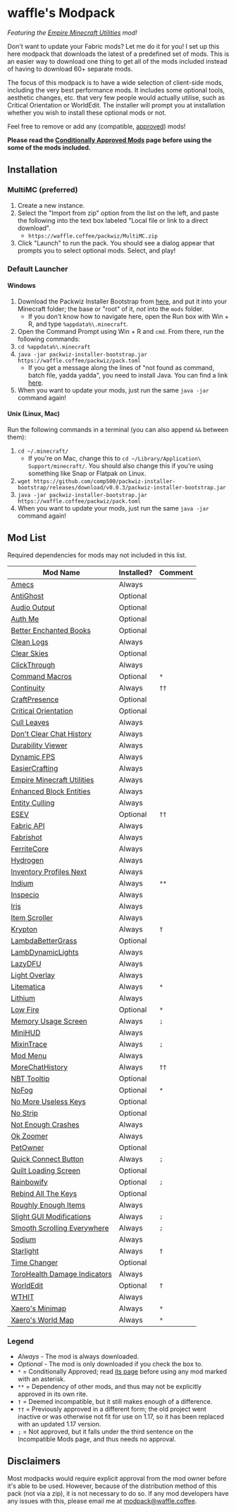 # waffle's Modpack

*Featuring the [Empire Minecraft Utilities](https://emc.gs/t/84930) mod!*

Don't want to update your Fabric mods? Let me do it for you! I set up this here modpack that downloads the latest of a predefined set of mods. This is an easier way to download one thing to get all of the mods included instead of having to download 60+ separate mods.

The focus of this modpack is to have a wide selection of client-side mods, including the very best performance mods. It includes some optional tools, aesthetic changes, etc. that very few people would actually utilise, such as Critical Orientation or WorldEdit. The installer will prompt you at installation whether you wish to install these optional mods or not.

Feel free to remove or add any (compatible, [approved](https://mods.emc.gs)) mods!

**Please read the [Conditionally Approved Mods][CondApp] page before using the some of the mods included.**

## Installation

### MultiMC (preferred)

1. Create a new instance.
2. Select the "Import from zip" option from the list on the left, and paste the following into the text box labeled "Local file or link to a direct download".
    * `https://waffle.coffee/packwiz/MultiMC.zip`
3. Click "Launch" to run the pack. You should see a dialog appear that prompts you to select optional mods. Select, and play!

### Default Launcher

#### Windows

1. Download the Packwiz Installer Bootstrap from [here](https://github.com/comp500/packwiz-installer-bootstrap/releases/download/v0.0.3/packwiz-installer-bootstrap.jar), and put it into your Minecraft folder; the base or "root" of it, *not* into the `mods` folder.
    * If you don't know how to navigate here, open the Run box with Win + R, and type `%appdata%\.minecraft`.
2. Open the Command Prompt using Win + R and `cmd`. From there, run the following commands:
3. `cd %appdata%\.minecraft`
4. `java -jar packwiz-installer-bootstrap.jar https://waffle.coffee/packwiz/pack.toml`
    * If you get a message along the lines of "not found as command, batch file, yadda yadda", you need to install Java. You can find a link [here](https://adoptopenjdk.net/?variant=openjdk16&jvmVariant=hotspot).
5. When you want to update your mods, just run the same `java -jar` command again!

#### Unix (Linux, Mac)

Run the following commands in a terminal (you can also append `&&` between them):
1. `cd ~/.minecraft/`
   * If you're on Mac, change this to `cd ~/Library/Application\ Support/minecraft/`. You should also change this if you're using something like Snap or Flatpak on Linux.
2. `wget https://github.com/comp500/packwiz-installer-bootstrap/releases/download/v0.0.3/packwiz-installer-bootstrap.jar`
3. `java -jar packwiz-installer-bootstrap.jar https://waffle.coffee/packwiz/pack.toml`
4. When you want to update your mods, just run the same `java -jar` command again!

## Mod List

Required dependencies for mods may not included in this list.

| Mod Name                                                               | Installed? | Comment |
|------------------------------------------------------------------------|------------|---------|
| [Amecs](https://curseforge.com/projects/324564)                        | Always     |         |
| [AntiGhost](https://modrinth.com/mod/Jw3Wx1KR)                         | Optional   |         |
| [Audio Output](https://curseforge.com/projects/372451)                 | Optional   |         |
| [Auth Me](https://curseforge.com/projects/356643)                      | Optional   |         |
| [Better Enchanted Books](https://www.curseforge.com/projects/369122)   | Optional   |         |
| [Clean Logs](https://modrinth.com/mod/OTteoJUk)                        | Always     |         |
| [Clear Skies](https://curseforge.com/projects/332523)                  | Optional   |         |
| [ClickThrough](https://modrinth.com/mod/Z5b0cAlD)                      | Always     |         |
| [Command Macros](https://curseforge.com/projects/331956)               | Optional   | `*`     |
| [Continuity](https://modrinth.com/mod/1IjD5062)                        | Always     | `††`    |
| [CraftPresence](https://curseforge.com/projects/297038)                | Optional   |         |
| [Critical Orientation](https://modrinth.com/mod/AFqV4ew3)              | Optional   |         |
| [Cull Leaves](https://modrinth.com/mod/GNxdLCoP)                       | Always     |         |
| [Don't Clear Chat History](https://modrinth.com/mod/sUbMm93i)          | Always     |         |
| [Durability Viewer](https://modrinth.com/mod/LTM1f0yY)                 | Always     |         |
| [Dynamic FPS](https://modrinth.com/mod/LQ3K71Q1)                       | Always     |         |
| [EasierCrafting](https://modrinth.com/mod/UylF21yz)                    | Always     |         |
| [Empire Minecraft Utilities](https://modrinth.com/mod/QYTT62S0)        | Always     |         |
| [Enhanced Block Entities](https://modrinth.com/mod/OVuFYfre)           | Always     |         |
| [Entity Culling](https://curseforge.com/projects/448233)               | Always     |         |
| [ESEV](https://modrinth.com/mod/CnOyIhK0)                              | Optional   | `††`    |
| [Fabric API](https://modrinth.com/mod/P7dR8mSH)                        | Always     |         |
| [Fabrishot](https://modrinth.com/mod/3qsfQtE9)                         | Always     |         |
| [FerriteCore](https://modrinth.com/mod/uXXizFIs)                       | Always     |         |
| [Hydrogen](https://modrinth.com/mod/AZomiSrC)                          | Always     |         |
| [Inventory Profiles Next](https://modrinth.com/mod/O7RBXm3n)           | Always     |         |
| [Indium](https://modrinth.com/mod/Orvt0mRa)                            | Always     | `**`    |
| [Inspecio](https://modrinth.com/mod/a93H3mKU)                          | Always     |         |
| [Iris](https://modrinth.com/mod/YL57xq9U)                              | Always     |         |
| [Item Scroller](https://curseforge.com/projects/242064)                | Always     |         |
| [Krypton](https://modrinth.com/mod/fQEb0iXm)                           | Always     | `†`     |
| [LambdaBetterGrass](https://modrinth.com/mod/2Uev7LdA)                 | Optional   |         |
| [LambDynamicLights](https://modrinth.com/mod/yBW8D80W)                 | Always     |         |
| [LazyDFU](https://modrinth.com/mod/hvFnDODi)                           | Always     |         |
| [Light Overlay](https://curseforge.com/projects/325492)                | Always     |         |
| [Litematica](https://curseforge.com/projects/308892)                   | Always     | `*`     |
| [Lithium](https://modrinth.com/mod/gvQqBUqZ)                           | Always     |         |
| [Low Fire](https://modrinth.com/mod/Gou1gmGj)                          | Optional   | `*`     |
| [Memory Usage Screen](https://modrinth.com/mod/n9mFA0ax)               | Always     | `;`     |
| [MiniHUD](https://curseforge.com/projects/244260)                      | Always     |         |
| [MixinTrace](https://modrinth.com/mod/sGmHWmeL)                        | Always     | `;`     |
| [Mod Menu](https://modrinth.com/mod/mOgUt4GM)                          | Always     |         |
| [MoreChatHistory](https://modrinth.com/mod/8qkXwOnk)                   | Always     | `††`    |
| [NBT Tooltip](https://modrinth.com/mod/G0GDoyVf)                       | Optional   |         |
| [NoFog](https://curseforge.com/projects/296468)                        | Optional   | `*`     |
| [No More Useless Keys](https://modrinth.com/mod/YCcdA1Lp)              | Optional   |         |
| [No Strip](https://modrinth.com/mod/3f1BdVqy)                          | Optional   |         |
| [Not Enough Crashes](https://modrinth.com/mod/yM94ont6)                | Always     |         |
| [Ok Zoomer](https://modrinth.com/mod/aXf2OSFU)                         | Always     |         |
| [PetOwner](https://modrinth.com/mod/IxUlAAFe)                          | Optional   |         |
| [Quick Connect Button](https://modrinth.com/mod/erzkR85H)              | Always     | `;`     |
| [Quilt Loading Screen](https://modrinth.com/mod/VPU6VYVP)              | Optional   |         |
| [Rainbowify](https://modrinth.com/mod/m9FFV06N)                        | Optional   | `;`     |
| [Rebind All The Keys](https://modrinth.com/mod/TpKqzzMu)               | Optional   |         |
| [Roughly Enough Items](https://curseforge.com/projects/310111)         | Always     |         |
| [Slight GUI Modifications](https://curseforge.com/projects/380393)     | Always     | `;`     |
| [Smooth Scrolling Everywhere](https://curseforge.com/projects/325861)  | Always     | `;`     |
| [Sodium](https://github.com/IrisShaders/sodium-fabric)                 | Always     |         |
| [Starlight](https://github.com/Spottedleaf/Starlight)                  | Always     | `†`     |
| [Time Changer](https://modrinth.com/mod/1itdse3V)                      | Optional   |         |
| [ToroHealth Damage Indicators](https://curseforge.com/projects/245733) | Always     |         |
| [WorldEdit](https://curseforge.com/projects/225608)                    | Optional   | `†`     |
| [WTHIT](https://modrinth.com/mod/6AQIaxuO)                             | Always     |         |
| [Xaero's Minimap](https://curseforge.com/projects/263420)              | Always     | `*`     |
| [Xaero's World Map](https://curseforge.com/projects/317780)            | Always     | `*`     |

### Legend
* *Always* - The mod is always downloaded.
* *Optional* - The mod is only downloaded if you check the box to.
* `*` = Conditionally Approved; read [its page][CondApp] before using any mod marked with an asterisk.
* `**` = Dependency of other mods, and thus may not be explicitly approved in its own rite.
* `†` = Deemed incompatible, but it still makes enough of a difference.
* `††` = Previously approved in a different form; the old project went inactive or was otherwise not fit for use on 1.17, so it has been replaced with an updated 1.17 version.
* `;` = Not approved, but it falls under the third sentence on the Incompatible Mods page, and thus needs no approval.

## Disclaimers

Most modpacks would require explicit approval from the mod owner before it's able to be used. However, because of the distribution method of this pack (not via a zip), it is not necessary to do so. If any mod developers have any issues with this, please email me at <modpack@waffle.coffee>.

[CondApp]: https://wiki.emc.gs/conditionally-approved-mods
